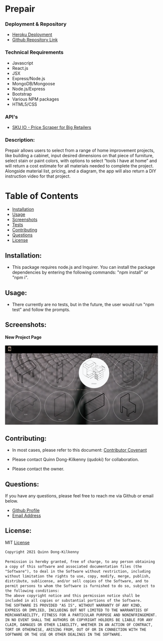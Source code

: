 # Prepair

### Deployment & Repository

- [Heroku Deployment](https://prepair-final.herokuapp.com/)
- [Github Repository Link](https://github.com/Luisfeliz3/prepair)

### Technical Requirements
* Javascript
* React.js
* JSX
* Express/Node.js
* MongoDB/Mongoose
* Node.js/Express
* Bootstrap
* Various NPM packages
* HTML5/CSS

### API's
- [SKU IO - Price Scraper for Big Retailers](https://rapidapi.com/a.rachitskiy/api/sku-io/endpoints)
  
### Description: 
 Prepair allows users to select from a range of home improvement projects, like building a cabinet, input desired dimensions on that piece of furniture, select stain or paint colors, with options to select “tools I have at home” and will return a cost estimate for all materials needed to complete the project. Alongside material list, pricing, and a diagram, the app will also return a DIY instruction video for that project.

# Table of Contents
- [Installation](https://github.com/Luisfeliz3/prepair/blob/main/README.md#installation)
- [Usage](https://github.com/qudoki/Luisfeliz3/prepair/blob/main/README.md#usage)
- [Screenshots](https://github.com/Luisfeliz3/prepair/blob/main/README.md#screenshots)
- [Tests](https://github.com/Luisfeliz3/prepair/blob/main/README.md#usage)
- [Contributing](https://github.com/Luisfeliz3/prepair/blob/main/README.md#contributions)
- [Questions](https://github.com/Luisfeliz3/prepair/blob/main/README.md#questions)
- [License](https://github.com/Luisfeliz3/prepair/blob/main/README.md#license)

## Installation:
- This package requires node.js and Inquirer. You can install the package dependencies by entering the following commands: "npm install" or "npm i".

## Usage:
- There currently are no tests, but in the future, the user would run "npm test" and follow the prompts.

## Screenshots:

#### New Project Page
![ScreenShot](./client/public/new.png)


## Contributing:
- In most cases, please refer to this document: [Contributor Covenant](https://www.contributor-covenant.org/) 

- Please contact Quinn Dong-Kilkenny (qudoki) for collaboration.
- Please contact the owner.


## Questions:
If you have any questions, please feel free to reach me via Github or email below.

- [Github Profile](https://github.com/qudoki)
- [Email Address](qdong327@gmail.com)

 
## License: 
MIT
[License](https://img.shields.io/badge/license-MIT-green")

    Copyright 2021 Quinn Dong-Kilkenny 

    Permission is hereby granted, free of charge, to any person obtaining a copy of this software and associated documentation files (the "Software"), to deal in the Software without restriction, including without limitation the rights to use, copy, modify, merge, publish, distribute, sublicense, and/or sell copies of the Software, and to permit persons to whom the Software is furnished to do so, subject to the following conditions:
    The above copyright notice and this permission notice shall be included in all copies or substantial portions of the Software.
    THE SOFTWARE IS PROVIDED "AS IS", WITHOUT WARRANTY OF ANY KIND, EXPRESS OR IMPLIED, INCLUDING BUT NOT LIMITED TO THE WARRANTIES OF MERCHANTABILITY, FITNESS FOR A PARTICULAR PURPOSE AND NONINFRINGEMENT. IN NO EVENT SHALL THE AUTHORS OR COPYRIGHT HOLDERS BE LIABLE FOR ANY CLAIM, DAMAGES OR OTHER LIABILITY, WHETHER IN AN ACTION OF CONTRACT, TORT OR OTHERWISE, ARISING FROM, OUT OF OR IN CONNECTION WITH THE SOFTWARE OR THE USE OR OTHER DEALINGS IN THE SOFTWARE.